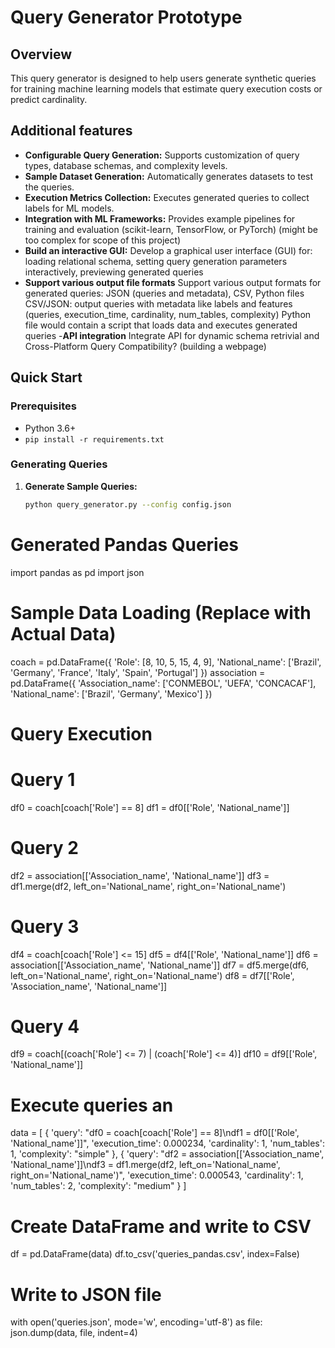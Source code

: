 # Query Generator Prototype

## Overview
This query generator is designed to help users generate synthetic queries for training machine learning models that estimate query execution costs or predict cardinality.

## Additional features
- **Configurable Query Generation:** Supports customization of query types, database schemas, and complexity levels.  
- **Sample Dataset Generation:** Automatically generates datasets to test the queries.
- **Execution Metrics Collection:** Executes generated queries to collect labels for ML models.
- **Integration with ML Frameworks:** Provides example pipelines for training and evaluation (scikit-learn, TensorFlow, or PyTorch)  (might be too complex for scope of this project)
- **Build an interactive GUI:** Develop a graphical user interface (GUI) for: loading relational schema, setting query generation parameters interactively, previewing generated queries
- **Support various output file formats** Support various output formats for generated queries: JSON (queries and metadata), CSV, Python files
CSV/JSON: output queries with metadata like labels and features (queries, execution_time, cardinality, num_tables, complexity)
Python file would contain a script that loads data and executes generated queries
-**API integration** Integrate API for dynamic schema retrivial and Cross-Platform Query Compatibility? (building a webpage)

## Quick Start
### Prerequisites
- Python 3.6+
- `pip install -r requirements.txt`

### Generating Queries
1. **Generate Sample Queries:**
   ```bash
   python query_generator.py --config config.json

# Generated Pandas Queries
import pandas as pd
import json

# Sample Data Loading (Replace with Actual Data)
coach = pd.DataFrame({
    'Role': [8, 10, 5, 15, 4, 9],
    'National_name': ['Brazil', 'Germany', 'France', 'Italy', 'Spain', 'Portugal']
})
association = pd.DataFrame({
    'Association_name': ['CONMEBOL', 'UEFA', 'CONCACAF'],
    'National_name': ['Brazil', 'Germany', 'Mexico']
})

# Query Execution
# Query 1
df0 = coach[coach['Role'] == 8]
df1 = df0[['Role', 'National_name']]

# Query 2
df2 = association[['Association_name', 'National_name']]
df3 = df1.merge(df2, left_on='National_name', right_on='National_name')

# Query 3
df4 = coach[coach['Role'] <= 15]
df5 = df4[['Role', 'National_name']]
df6 = association[['Association_name', 'National_name']]
df7 = df5.merge(df6, left_on='National_name', right_on='National_name')
df8 = df7[['Role', 'Association_name', 'National_name']]

# Query 4
df9 = coach[(coach['Role'] <= 7) | (coach['Role'] <= 4)]
df10 = df9[['Role', 'National_name']]

# Execute queries an

data = [
    {
        'query': "df0 = coach[coach['Role'] == 8]\ndf1 = df0[['Role', 'National_name']]",
        'execution_time': 0.000234,
        'cardinality': 1,
        'num_tables': 1,
        'complexity': "simple"
    },
    {
        'query': "df2 = association[['Association_name', 'National_name']]\ndf3 = df1.merge(df2, left_on='National_name', right_on='National_name')",
        'execution_time': 0.000543,
        'cardinality': 1,
        'num_tables': 2,
        'complexity': "medium"
    }
]

# Create DataFrame and write to CSV
df = pd.DataFrame(data)
df.to_csv('queries_pandas.csv', index=False)

# Write to JSON file
with open('queries.json', mode='w', encoding='utf-8') as file:
    json.dump(data, file, indent=4)
